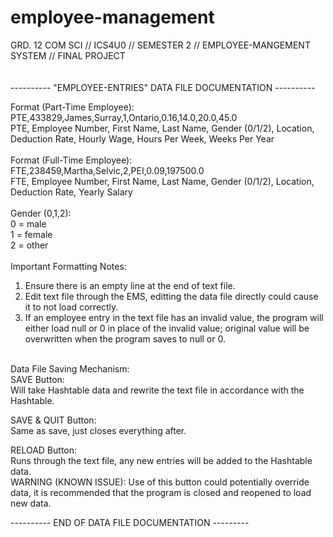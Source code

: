 # employee-management
GRD. 12 COM SCI // ICS4U0 // SEMESTER 2 // EMPLOYEE-MANGEMENT SYSTEM // FINAL PROJECT <br/>
<br/>
<br/>
---------- "EMPLOYEE-ENTRIES" DATA FILE DOCUMENTATION ----------<br/>

Format (Part-Time Employee): <br/>
PTE,433829,James,Surray,1,Ontario,0.16,14.0,20.0,45.0<br/>
PTE, Employee Number, First Name, Last Name, Gender (0/1/2), Location, Deduction Rate, Hourly Wage, Hours Per Week, Weeks Per Year<br/>
<br/>
Format (Full-Time Employee): <br/>
FTE,238459,Martha,Selvic,2,PEI,0.09,197500.0<br/>
FTE, Employee Number, First Name, Last Name, Gender (0/1/2), Location, Deduction Rate, Yearly Salary <br/>
<br/>
Gender (0,1,2): <br/>
0 = male <br/>
1 = female <br/>
2 = other <br/>
<br/>
Important Formatting Notes: <br/>
1. Ensure there is an empty line at the end of text file.<br/>
2. Edit text file through the EMS, editting the data file directly could cause it to not load correctly.<br/>
3. If an employee entry in the text file has an invalid value, the program will either load null or 0 in place of the invalid value; original value will be overwritten when the program saves to null or 0. <br/>

<br/>Data File Saving Mechanism:<br/>
SAVE Button:<br/>
Will take Hashtable data and rewrite the text file in accordance with the Hashtable.<br/>

SAVE & QUIT Button:<br/>
Same as save, just closes everything after. <br/>

RELOAD Button: <br/>
Runs through the text file, any new entries will be added to the Hashtable data.<br/>
WARNING (KNOWN ISSUE): Use of this button could potentially override data, it is recommended that the program is closed and reopened to load new data.<br/>

---------- END OF DATA FILE DOCUMENTATION ---------<br/>
